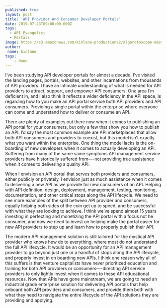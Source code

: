 ```yaml
---
published: true
layout: post
title: 'API Provider And Consumer Developer Portals'
date: 2019-07-23T09:00:00.000Z
tags:
  - API Evangelist
  - Portals
image: https://s3.amazonaws.com/kinlane-productions2/algorotoscope-master/server-cloud-server-racks-clouds-copper-circuit.jpg
author:
 name: kinlane
tags:
    - None
---
```

I’ve been studying API developer portals for almost a decade. I’ve visited the landing pages, portals, websites, and other incarnations from thousands of API providers. I have an intimate understanding of what is needed for API providers to attract, support, and empower API consumers. One area I’m deficient in, and I also think it reflects a wider deficiency in the API space, is regarding how to you make an API portal service both API providers and API consumers. Providing a single portal within the enterprise where everyone can come and understand how to deliver or consume an API.

There are plenty of examples out there now when it comes to publishing an API portal for your consumers, but only a few that show you how to publish an API. I’d say the most common example are API marketplaces that allow both API consumers and providers to coexist, but this model isn’t exactly what you want within the enterprise. One thing the model lacks is the on-boarding of new developers when it comes to actually developing an API. Suffering from many of the same same symptoms API management service providers have historically suffered from—-not providing true assistance when it comes to delivering a quality API.

When I envision an API portal that serves both providers and consumers, either publicly or privately, I envision just as much assistance when it comes to delivering a new API as we provide for new consumers of an API. Helping with API definition, design, deployment, management, testing, monitoring, documentation, and other critical stops along the API lifecycle. We need to see more examples of the split between API provider and consumers, equally helping both sides of the coin get up to speed, and be successful with what they are looking to achieve. I think we’ve spend almost 15 years investing in perfecting and monetizing the API portal with a focus not he consumer, and now we need to invest on helping make the portal easier for new API providers to step up and learn how to properly publish their API.

The modern API management solution is still tailored for the mystical API provider who knows how do to everything, where most do not understand the full API lifecycle. It would be an opportunity for an API management provider to go beyond just one or a handful of stops along the API lifecycle, and properly invest in on boarding new APIs. I think one reason why all of this suffers is that venture capitalists have never prioritized education and training for both API providers or consumers—-directing API service providers to only lightly invest when it comes to these API educational resources. Now that APIs have gone mainstream, we are going to need an industrial grade enterprise solution for delivering API portals that help onboard both API providers and consumers, and provide them both with what they need to navigate the entire lifecycle of the API solutions they are providing and applying.
